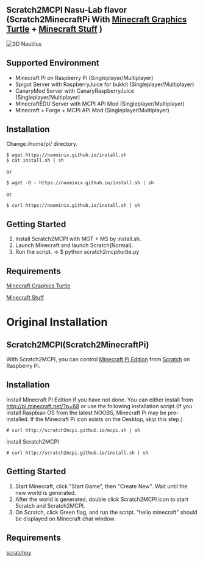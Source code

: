 ## Scratch2MCPI Nasu-Lab flavor (Scratch2MinecraftPi With [Minecraft Graphics Turtle](http://www.stuffaboutcode.com/2014/05/minecraft-graphics-turtle.html) + [Minecraft Stuff](https://github.com/martinohanlon/minecraft-stuff) )

![3D Nautilus](http://nasulab.wp.xdomain.jp/wp-content/uploads/2015/02/3dnautilus1-1038x576.png)

## Supported Environment

* Minecraft Pi on Raspberry Pi (Singleplayer/Multiplayer)
* Spigot Server with RaspberryJuice for bukkit (Singleplayer/Multiplayer)
* CanaryMod Server with CanaryRaspberryJuice (Singleplayer/Multiplayer)
* MinecraftEDU Server with MCPI API Mod (Singleplayer/Multiplayer)
* Minecraft + Forge + MCPI API Mod (Singleplayer/Multiplayer)

## Installation

Change /home/pi/ directory.

```
$ wget https://naominix.github.io/install.sh
$ cat install.sh | sh
```

or 

```
$ wget -O - https://naominix.github.io/install.sh | sh
```

or

```
$ curl https://naominix.github.io/install.sh | sh
```

## Getting Started

1. Install Scratch2MCPI with MGT + MS by install.sh. 
2. Launch Minecraft and launch Scratch(Normal).
3. Run the script. -> $ python scratch2mcpiturtle.py

## Requirements

[Minecraft Graphics Turtle](https://github.com/martinohanlon/minecraft-turtle)

[Minecraft Stuff](https://github.com/martinohanlon/minecraft-stuff)

# Original Installation

## Scratch2MCPI(Scratch2MinecraftPi)

With Scratch2MCPI, you can control [Minecraft Pi Edition](http://pi.minecraft.net/) from [Scratch](http://scratch.mit.edu) on Raspberry Pi.

## Installation

Install Minecraft Pi Edition if you have not done. You can either install from http://pi.minecraft.net/?p=68 or use the following installation script.(If you install Raspbian OS from the latest NOOBS, Minecraft Pi may be pre-installed. If the Minecraft Pi icon exists on the Desktop, skip this step.)

```
# curl http://scratch2mcpi.github.io/mcpi.sh | sh
```

Install Scratch2MCPI

```
# curl http://scratch2mcpi.github.io/install.sh | sh
```

## Getting Started

1. Start Minecraft, click "Start Game", then "Create New". Wait until the new world is generated.
2. After the world is generated, double click Scratch2MCPI icon to start Scratch and Scratch2MCPI.
3. On Scratch, click Green flag, and run the script. "hello minecraft" should be displayed on Minecraft chat window.

## Requirements

[scratchpy](https://github.com/pilliq/scratchpy)



